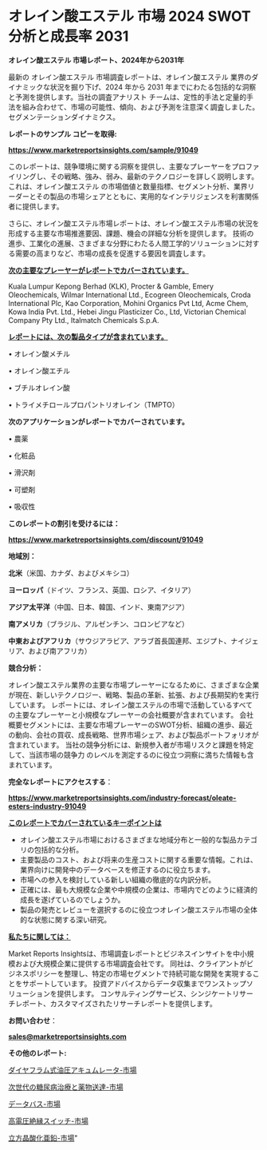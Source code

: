 # オレイン酸エステル 市場 2024 SWOT 分析と成長率 2031

<strong>オレイン酸エステル 市場レポート、2024年から2031年</strong>

最新の オレイン酸エステル 市場調査レポートは、オレイン酸エステル 業界のダイナミックな状況を掘り下げ、2024 年から 2031 年までにわたる包括的な洞察と予測を提供します。当社の調査アナリスト チームは、定性的手法と定量的手法を組み合わせて、市場の可能性、傾向、および予測を注意深く調査しました。 セグメンテーションダイナミクス。



<strong>レポートのサンプル コピーを取得:</strong> <a href=https://www.marketreportsinsights.com/sample/91049>

<strong><u>https://www.marketreportsinsights.com/sample/91049</u></strong></a>

このレポートは、競争環境に関する洞察を提供し、主要なプレーヤーをプロファイリングし、その戦略、強み、弱み、最新のテクノロジーを詳しく説明します。 これは、オレイン酸エステル の市場価値と数量指標、セグメント分析、業界リーダーとその製品の市場シェアとともに、実用的なインテリジェンスを利害関係者に提供します。

さらに、オレイン酸エステル市場レポートは、オレイン酸エステル市場の状況を形成する主要な市場推進要因、課題、機会の詳細な分析を提供します。 技術の進歩、工業化の進展、さまざまな分野にわたる人間工学的ソリューションに対する需要の高まりなど、市場の成長を促進する要因を調査します。



<strong><u>次の主要なプレーヤーがレポートでカバーされています。</u></strong>

Kuala Lumpur Kepong Berhad (KLK), Procter & Gamble, Emery Oleochemicals, Wilmar International Ltd., Ecogreen Oleochemicals, Croda International Plc, Kao Corporation, Mohini Organics Pvt Ltd, Acme Chem, Kowa India Pvt. Ltd., Hebei Jingu Plasticizer Co., Ltd, Victorian Chemical Company Pty Ltd., Italmatch Chemicals S.p.A.



<strong><u><b>レポートには、次の製品タイプが含まれています。</b></u></strong>

• オレイン酸メチル

• オレイン酸エチル

• ブチルオレイン酸

• トライメチロールプロパントリオレイン（TMPTO）



<strong><b>次のアプリケーションがレポートでカバーされています。</b></strong>

• 農薬

• 化粧品

• 滑沢剤

• 可塑剤

• 吸収性



<strong><b>このレポートの割引を受けるには：</b></strong><a href=https://www.marketreportsinsights.com/discount/91049>

<strong><u>https://www.marketreportsinsights.com/discount/91049</u></strong></a>



<strong>地域別：</strong>



<strong>北米</strong>（米国、カナダ、およびメキシコ）



<strong>ヨーロッパ</strong>（ドイツ、フランス、英国、ロシア、イタリア）



<strong>アジア太平洋</strong>（中国、日本、韓国、インド、東南アジア）



<strong>南アメリカ</strong>（ブラジル、アルゼンチン、コロンビアなど）



<strong>中東およびアフリカ</strong>（サウジアラビア、アラブ首長国連邦、エジプト、ナイジェリア、および南アフリカ）



<strong>競合分析：</strong>

オレイン酸エステル業界の主要な市場プレーヤーになるために、さまざまな企業が現在、新しいテクノロジー、戦略、製品の革新、拡張、および長期契約を実行しています。 レポートには、オレイン酸エステルの市場で活動しているすべての主要なプレーヤーと小規模なプレーヤーの会社概要が含まれています。 会社概要セグメントには、主要な市場プレーヤーのSWOT分析、組織の進歩、最近の動向、会社の買収、成長戦略、世界市場シェア、および製品ポートフォリオが含まれています。 当社の競争分析には、新規参入者が市場リスクと課題を特定して、当該市場の競争力 のレベルを測定するのに役立つ洞察に満ちた情報も含まれています。



<strong>完全なレポートにアクセスする</strong>：

<a href=https://www.marketreportsinsights.com/industry-forecast/oleate-esters-industry-91049>

<strong><u>https://www.marketreportsinsights.com/industry-forecast/oleate-esters-industry-91049</u></strong></a>



<strong><u><b>このレポートでカバーされているキーポイントは</b></u></strong>
<ul>
  <li>オレイン酸エステル市場におけるさまざまな地域分布と一般的な製品カテゴリの包括的な分析。</li>
  <li>主要製品のコスト、および将来の生産コストに関する重要な情報。これは、業界向けに開発中のデータベースを修正するのに役立ちます。</li>
  <li>市場への参入を検討している新しい組織の徹底的な内訳分析。</li>
  <li>正確には、最も大規模な企業や中規模の企業は、市場内でどのように経済的成長を遂げているのでしょうか。</li>
  <li>製品の発売とレビューを選択するのに役立つオレイン酸エステル市場の全体的な状態に関する深い研究。</li>
</ul>


<strong><u><b>私たちに関しては：</b></u></strong>

Market Reports Insightsは、市場調査レポートとビジネスインサイトを中小規模および大規模企業に提供する市場調査会社です。 同社は、クライアントがビジネスポリシーを整理し、特定の市場セグメントで持続可能な開発を実現することをサポートしています。 投資アドバイスからデータ収集までワンストップソリューションを提供します。 コンサルティングサービス、シンジケートリサーチレポート、カスタマイズされたリサーチレポートを提供します。



<strong><b>お問い合わせ</b></strong>：

<a href=mailto:sales@marketreportsinsights.com>

<strong><u>sales@marketreportsinsights.com</u></strong></a>



<strong>その他のレポート:</strong>

<a href=https://www.linkedin.com/pulse/ダイヤフラム式油圧アキュムレータ-市場-2023-推進要因と成長機会-2030-cqdif/>ダイヤフラム式油圧アキュムレータ-市場</a>

<a href=https://www.linkedin.com/pulse/次世代の糖尿病治療と薬物送達-市場-2023-swot-分析と成長率-2030-ndnnf/>次世代の糖尿病治療と薬物送達-市場</a>

<a href=https://www.linkedin.com/pulse/データバス-市場-2023-総利益と主要ベンダー-2030-analytics-achievers-24-analysis-abtjf/>データバス-市場</a>

<a href=https://www.linkedin.com/pulse/高電圧絶縁スイッチ-市場-2023-swot-分析と最新イノベーション-2030-dintf/>高電圧絶縁スイッチ-市場</a>

<a href=https://www.linkedin.com/pulse/立方晶酸化亜鉛-市場-2023-収益と成長ドライバー-2030-analytics-achievers-24-analysis-r6ftf/>立方晶酸化亜鉛-市場</a>"
